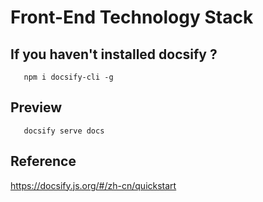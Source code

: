 # Front-End Technology Stack 
## If you haven't installed docsify ?
```
   npm i docsify-cli -g
```

## Preview
```
   docsify serve docs
```
## Reference
https://docsify.js.org/#/zh-cn/quickstart
